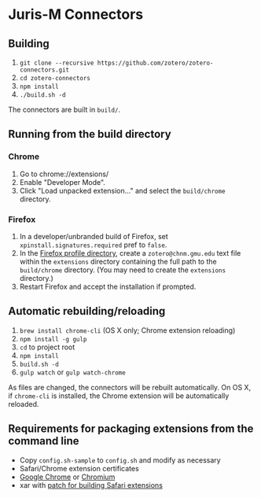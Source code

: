 # Juris-M Connectors

## Building

1. `git clone --recursive https://github.com/zotero/zotero-connectors.git`
1. `cd zotero-connectors`
1. `npm install`
1. `./build.sh -d`

The connectors are built in `build/`.

## Running from the build directory

### Chrome

1. Go to chrome://extensions/
1. Enable "Developer Mode".
1. Click "Load unpacked extension…" and select the `build/chrome` directory.

### Firefox

1. In a developer/unbranded build of Firefox, set `xpinstall.signatures.required` pref to `false`.
1. In the [Firefox profile directory](http://support.mozilla.com/kb/Profiles), create a `zotero@chnm.gmu.edu` text file within the `extensions` directory containing the full path to the `build/chrome` directory. (You may need to create the `extensions` directory.)
1. Restart Firefox and accept the installation if prompted.

## Automatic rebuilding/reloading

1. `brew install chrome-cli` (OS X only; Chrome extension reloading)
1. `npm install -g gulp`
1. `cd` to project root
1. `npm install`
1. `build.sh -d`
1. `gulp watch` or `gulp watch-chrome`

As files are changed, the connectors will be rebuilt automatically. On OS X, if `chrome-cli` is installed, the Chrome extension will be automatically reloaded.

## Requirements for packaging extensions from the command line

* Copy `config.sh-sample` to `config.sh` and modify as necessary
* Safari/Chrome extension certificates
* [Google Chrome](https://www.google.com/intl/en/chrome/browser/) or [Chromium](http://www.chromium.org/)
* xar with [patch for building Safari extensions](https://code.google.com/p/xar/issues/detail?id=76)

